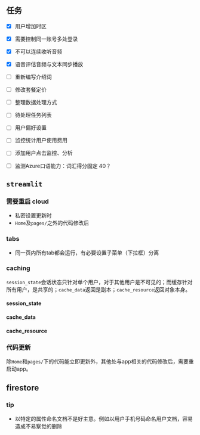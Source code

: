 
## 任务

- [X] 用户增加时区
- [X] 需要控制同一账号多处登录
- [X] 不可以连续收听音频
- [X] 语音评估音频与文本同步播放
- [ ] 重新编写介绍词
- [ ] 修改套餐定价
- [ ] 整理数据处理方式
- [ ] 待处理任务列表
- [ ] 用户偏好设置
- [ ] 监控统计用户使用费用
- [ ] 添加用户点击监控、分析
- [ ] 监测Azure口语能力：词汇得分固定 40？


## `streamlit`

### 需要重启 cloud

- 私密设置更新时
- `Home`及`pages/`之外的代码修改后

### tabs

- 同一页内所有tab都会运行，有必要设置子菜单（下拉框）分离

### caching
`session_state`会话状态只针对单个用户，对于其他用户是不可见的；而缓存针对所有用户，是共享的；`cache_data`返回是副本；`cache_resource`返回对象本身。
#### session_state
#### cache_data
#### cache_resource

### 代码更新

除`Home`和`pages/`下的代码能立即更新外，其他处与app相关的代码修改后，需要重启动app。

## firestore

### tip
- 以特定的属性命名文档不是好主意。例如以用户手机号码命名用户文档，容易造成不易察觉的删除